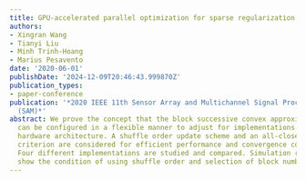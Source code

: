 ```yaml
---
title: GPU-accelerated parallel optimization for sparse regularization
authors:
- Xingran Wang
- Tianyi Liu
- Minh Trinh-Hoang
- Marius Pesavento
date: '2020-06-01'
publishDate: '2024-12-09T20:46:43.999870Z'
publication_types:
- paper-conference
publication: '*2020 IEEE 11th Sensor Array and Multichannel Signal Processing Workshop
  (SAM)*'
abstract: We prove the concept that the block successive convex approximation algorithm
  can be configured in a flexible manner to adjust for implementations on modern parallel
  hardware architecture. A shuffle order update scheme and an all-close termination
  criterion are considered for efficient performance and convergence comparisons.
  Four different implementations are studied and compared. Simulation results on hardware
  show the condition of using shuffle order and selection of block numbers and implementations.
---
```

